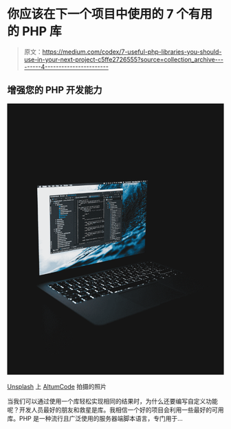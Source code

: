 # 你应该在下一个项目中使用的 7 个有用的 PHP 库

> 原文：<https://medium.com/codex/7-useful-php-libraries-you-should-use-in-your-next-project-c5ffe2726555?source=collection_archive---------4----------------------->

## 增强您的 PHP 开发能力

![](img/f33d0afe53a651d90ee630673e49649c.png)

[Unsplash](https://unsplash.com?utm_source=medium&utm_medium=referral) 上 [AltumCode](https://unsplash.com/@altumcode?utm_source=medium&utm_medium=referral) 拍摄的照片

当我们可以通过使用一个库轻松实现相同的结果时，为什么还要编写自定义功能呢？开发人员最好的朋友和救星是库。我相信一个好的项目会利用一些最好的可用库。PHP 是一种流行且广泛使用的服务器端脚本语言，专门用于…